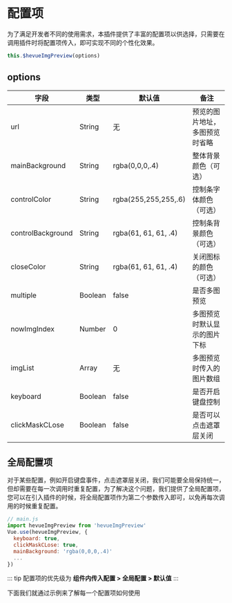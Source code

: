 # 配置项

为了满足开发者不同的使用需求，本插件提供了丰富的配置项以供选择，只需要在调用插件时将配置项传入，即可实现不同的个性化效果。

```javascript
this.$hevueImgPreview(options)
```

## options

| 字段              | 类型    | 默认值               | 备注                           |
| ----------------- | ------- | -------------------- | ------------------------------ |
| url               | String  | 无                   | 预览的图片地址，多图预览时省略 |
| mainBackground    | String  | rgba(0,0,0,.4)       | 整体背景颜色（可选）           |
| controlColor      | String  | rgba(255,255,255,.6) | 控制条字体颜色（可选）         |
| controlBackground | String  | rgba(61, 61, 61, .4) | 控制条背景颜色 （可选）        |
| closeColor        | String  | rgba(61, 61, 61, .4) | 关闭图标的颜色 （可选）        |
| multiple          | Boolean | false                | 是否多图预览                   |
| nowImgIndex       | Number  | 0                    | 多图预览时默认显示的图片下标   |
| imgList           | Array   | 无                   | 多图预览时传入的图片数组       |
| keyboard          | Boolean | false                | 是否开启键盘控制               |
| clickMaskCLose    | Boolean | false                | 是否可以点击遮罩层关闭         |

## 全局配置项

对于某些配置，例如开启键盘事件，点击遮罩层关闭，我们可能要全局保持统一，但却需要在每一次调用时重复配置，为了解决这个问题，我们提供了全局配置项，您可以在引入插件的时候，将全局配置项作为第二个参数传入即可，以免再每次调用的时候重复配置。

```javascript
// main.js
import hevueImgPreview from 'hevueImgPreview'
Vue.use(hevueImgPreview, {
  keyboard: true,
  clickMaskCLose: true,
  mainBackground: 'rgba(0,0,0,.4)'
  ...
})
```

::: tip
配置项的优先级为 **组件内传入配置 > 全局配置 > 默认值**
:::

下面我们就通过示例来了解每一个配置项如何使用








